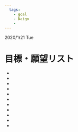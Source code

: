 ```yaml
---
  tags:
    - goal
    - Daigo
    - 
---
```

2020/1/21 Tue

# 目標・願望リスト
- 
- 
- 
- 
- 
- 
- 
- 
- 
- 
- 
